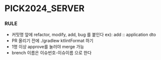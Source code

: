 # PICK2024_SERVER
### RULE
+ 커밋명 앞에 refactor, modify, add, bug 를 붙인다 ex): add :: application dto
+ PR 올리기 전에  ./gradlew ktlintFormat 하기
+ 1명 이상 approve를 눌러야 merge 가능
+ brench 이름은 이슈번호-이슈이름 으로 한다

